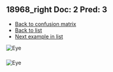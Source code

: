 ## 18968_right Doc: 2 Pred: 3
- [Back to confusion matrix](https://github.com/juliandewit/kaggle_retinopathy/blob/master/matrix.md)
- [Back to list](https://github.com/juliandewit/kaggle_retinopathy/blob/master/lists/23/list.md)
- [Next example in list](https://github.com/juliandewit/kaggle_retinopathy/blob/master/lists/23/18/18970_right.md)

![Eye](https://retinopaty.blob.core.windows.net/size1024/18968_right_2.jpeg)

### 

![Eye]()

